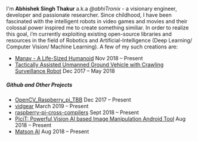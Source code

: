 
I'm **Abhishek Singh Thakur** a.k.a *@abhiTronix* - a visionary engineer, developer and passionate researcher. Since childhood, I have been fascinated with the intelligent robots in video games and movies and their colossal power inspired me to create something similiar. In order to realize this goal, i’m currently exploiting existing open-source libraries and resources in the field of Robotics and Artificial-Intelligence (Deep Learning/ Computer Vision/ Machine Learning). A few of my such creations are:

- [Manav - A Life-Sized Humanoid](https://abhitronix.github.io/archive/?tag=Humanoid) Nov 2018 – Present
- [Tactically Assisted Unmanned Ground Vehicle with Crawling Surveillance Robot](https://sites.google.com/view/taugv-csr/home) Dec 2017 – May 2018

##### Github and Other Projects  

- [OpenCV_Raspberry_pi_TBB](https://github.com/abhiTronix/OpenCV_Raspberry_pi_TBB) Dec 2017 – Present
- [vidgear](https://github.com/abhiTronix/vidgear) March 2019 – Present
- [raspberry-pi-cross-compilers](https://github.com/abhiTronix/raspberry-pi-cross-compilers) Sept 2018 – Present
- [PiciT: Powerful Vision AI based Image Manipulation Android Tool](https://picitpro.wordpress.com/) Aug 2018 – Present
- [Matson AI](https://sites.google.com/view/matson-ai/home) Aug 2018 – Present
